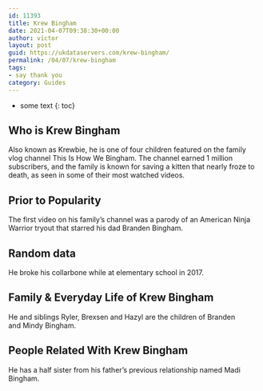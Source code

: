 ```yaml
---
id: 11393
title: Krew Bingham
date: 2021-04-07T09:38:30+00:00
author: victor
layout: post
guid: https://ukdataservers.com/krew-bingham/
permalink: /04/07/krew-bingham
tags:
- say thank you
category: Guides
---
```


* some text
{: toc}


## Who is Krew Bingham



Also known as Krewbie, he is one of four children featured on the family vlog channel This Is How We Bingham. The channel earned 1 million subscribers, and the family is known for saving a kitten that nearly froze to death, as seen in some of their most watched videos.

                
                
                
## Prior to Popularity



The first video on his family&#8217;s channel was a parody of an American Ninja Warrior tryout that starred his dad Branden Bingham.

                
                
                
## Random data



He broke his collarbone while at elementary school in 2017.

                
                
                
## Family & Everyday Life of Krew Bingham



He and siblings Ryler, Brexsen and Hazyl are the children of Branden and Mindy Bingham.

                
                
                
## People Related With Krew Bingham



He has a half sister from his father&#8217;s previous relationship named Madi Bingham.

                
              
            
          
          
          